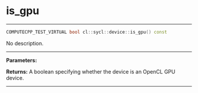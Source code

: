 # is_gpu

---

```cpp
COMPUTECPP_TEST_VIRTUAL bool cl::sycl::device::is_gpu() const
```


No description.


---
**Parameters:**

**Returns:** A boolean specifying whether the device is an OpenCL GPU device. 

---
